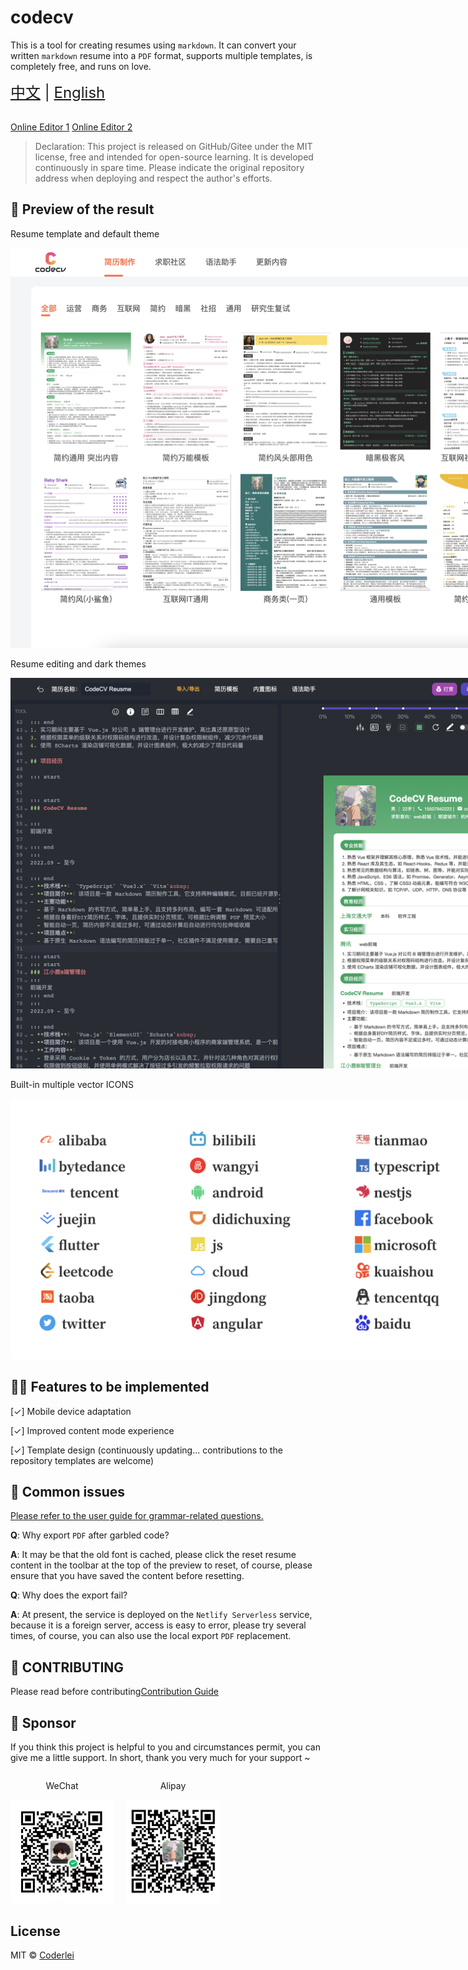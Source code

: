 # codecv

This is a tool for creating resumes using `markdown`. It can convert your written `markdown` resume into a `PDF` format, supports multiple templates, is completely free, and runs on love.

<div style="font-size: 1.5rem;">
  <a href="./README.md">中文</a> |
  <a href="./README.en.md">English</a>
</div>
</br>

[Online Editor 1](http://codeleilei.gitee.io/markdown2pdf/) [Online Editor 2](https://acmenlei.github.io/codecv/dist/)

> Declaration: This project is released on GitHub/Gitee under the MIT license, free and intended for open-source learning. It is developed continuously in spare time. Please indicate the original repository address when deploying and respect the author's efforts.

## 🤩 Preview of the result

<p>Resume template and default theme</p>

<img style="max-width: 1000px" src="./docs/templates.webp" alt="模板" />

<p>Resume editing and dark themes</p>

<img style="max-width: 1000px" src="./docs/editor.webp" alt="编辑页" />

<p>Built-in multiple vector ICONS</p>

<img style="max-width: 1000px" src="./docs/iconfont.webp" alt="矢量图标" />

## ✊🏻 Features to be implemented

[✓] Mobile device adaptation

[✓] Improved content mode experience

[✓] Template design (continuously updating... contributions to the repository templates are welcome)

## 🤔 Common issues

[Please refer to the user guide for grammar-related questions.](https://codeleilei.gitee.io/markdown2pdf/#/syntax/helper)

**Q**: Why export `PDF` after garbled code?

**A**: It may be that the old font is cached, please click the reset resume content in the toolbar at the top of the preview to reset, of course, please ensure that you have saved the content before resetting.

**Q**: Why does the export fail?

**A**: At present, the service is deployed on the `Netlify Serverless` service, because it is a foreign server, access is easy to error, please try several times, of course, you can also use the local export `PDF` replacement.

## 👋 CONTRIBUTING

Please read before contributing[Contribution Guide](./CONTRIBUTING.md)

## 🙏 Sponsor

If you think this project is helpful to you and circumstances permit, you can give me a little support. In short, thank you very much for your support ~

<div style="display: flex; gap: 20px;">
	<div style="text-align: center">
		<p>WeChat</p>
		<img style="width: 165px" src="./docs/wechat.jpg" alt="WeChat" />
	</div>
	<div style="text-align: center">
		<p>Alipay</p>
		<img style="width: 150px" src="./docs/alipay.jpg" alt="Alipay" />
	</div>
</div>

## License

MIT © [Coderlei](./license)

